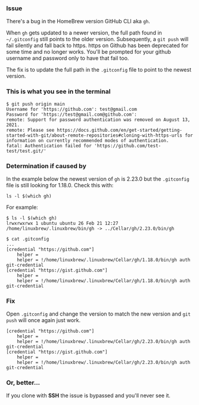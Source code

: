 
### Issue
There's a bug in the HomeBrew version GitHub CLI aka `gh`. 

When `gh` gets updated to a newer version, the full path found in `~/.gitconfig` still points to the older version.
Subsequently, a `git push` will fail silently and fall back to https. https on Github has been deprecated for some time and no longer works. You'll be prompted for your github username and password only to have that fail too.

The fix is to update the full path in the `.gitconfig` file to point to the newest version.

### This is what you see in the terminal
```shell
$ git push origin main
Username for 'https://github.com': test@gmail.com
Password for 'https://test@gmail.com@github.com': 
remote: Support for password authentication was removed on August 13, 2021.
remote: Please see https://docs.github.com/en/get-started/getting-started-with-git/about-remote-repositories#cloning-with-https-urls for information on currently recommended modes of authentication.
fatal: Authentication failed for 'https://github.com/test-test/test.git/'
```
### Determination if caused by
In the example below the newest version of `gh` is 2.23.0 but the `.gitconfig` file is still looking for 1.18.0. Check this with:
```shell
ls -l $(which gh)
```
For example:
```shell
$ ls -l $(which gh)
lrwxrwxrwx 1 ubuntu ubuntu 26 Feb 21 12:27 /home/linuxbrew/.linuxbrew/bin/gh -> ../Cellar/gh/2.23.0/bin/gh
```
```shell
$ cat .gitconfig 
...
[credential "https://github.com"]
	helper = 
	helper = !/home/linuxbrew/.linuxbrew/Cellar/gh/1.18.0/bin/gh auth git-credential
[credential "https://gist.github.com"]
	helper = 
	helper = !/home/linuxbrew/.linuxbrew/Cellar/gh/1.18.0/bin/gh auth git-credential
```
### Fix 
Open `.gitconfig` and change the version to match the new version and `git push` will once again just work.
```shell
[credential "https://github.com"]
	helper = 
	helper = !/home/linuxbrew/.linuxbrew/Cellar/gh/2.23.0/bin/gh auth git-credential
[credential "https://gist.github.com"]
	helper = 
	helper = !/home/linuxbrew/.linuxbrew/Cellar/gh/2.23.0/bin/gh auth git-credential
```
### Or, better...

If you clone with **SSH** the issue is bypassed and you'll never see it.
